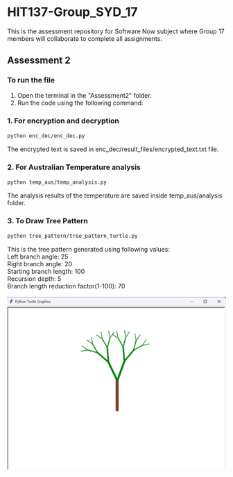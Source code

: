 # HIT137-Group_SYD_17
This is the assessment repository for Software Now subject where Group 17 members will collaborate to complete all assignments. 

## Assessment 2
### To run the file

1. Open the terminal in the "Assessment2" folder.
2. Run the code using the following command:

### 1. For encryption and decryption 
```bash 
python enc_dec/enc_dec.py
 ```
The encrypted text is saved in enc_dec/result_files/encrypted_text.txt file. 

### 2. For Australian Temperature analysis 

 ```bash
 python temp_aus/temp_analysis.py
 ```
The analysis results of the temperature are saved inside temp_aus/analysis folder. 

### 3. To Draw Tree Pattern 

 ```bash
 python tree_pattern/tree_pattern_turtle.py
 ```
This is the tree pattern generated using following values: <br>
Left branch angle: 25   </br>
Right branch angle: 20  </br>
Starting branch length: 100 </br>
Recursion depth: 5 </br>
Branch length reduction factor(1-100): 70
</br></br>
 ![alt text](/Assessment2/data_files/tree_pattern.png)

